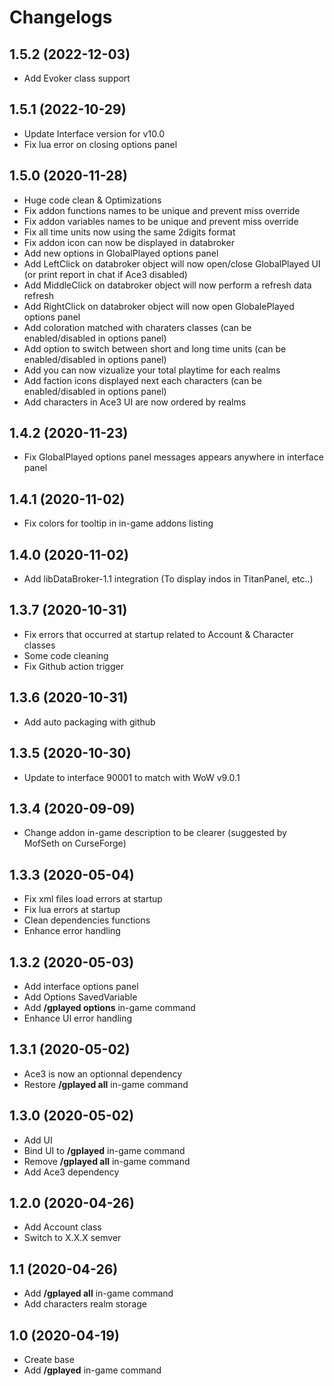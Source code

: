# Changelogs

## 1.5.2 (2022-12-03)

- Add Evoker class support

## 1.5.1 (2022-10-29)

- Update Interface version for v10.0
- Fix lua error on closing options panel 

## 1.5.0 (2020-11-28)

- Huge code clean & Optimizations
- Fix addon functions names to be unique and prevent miss override
- Fix addon variables names to be unique and prevent miss override
- Fix all time units now using the same 2digits format
- Fix addon icon can now be displayed in databroker
- Add new options in GlobalPlayed options panel
- Add LeftClick on databroker object will now open/close GlobalPlayed UI (or print report in chat if  Ace3 disabled)
- Add MiddleClick on databroker object will now perform a refresh data refresh
- Add RightClick on databroker object will now open GlobalePlayed options panel
- Add coloration matched with charaters classes (can be enabled/disabled in options panel)
- Add option to switch between short and long time units (can be enabled/disabled in options panel)
- Add you can now vizualize your total playtime for each realms
- Add faction icons displayed next each characters (can be enabled/disabled in options panel)
- Add characters in Ace3 UI are now ordered by realms

## 1.4.2 (2020-11-23)

- Fix GlobalPlayed options panel messages appears anywhere in interface panel

## 1.4.1 (2020-11-02)

- Fix colors for tooltip in in-game addons listing

## 1.4.0 (2020-11-02)

- Add libDataBroker-1.1 integration (To display indos in TitanPanel, etc..)

## 1.3.7 (2020-10-31)

- Fix errors that occurred at startup related to Account & Character classes
- Some code cleaning
- Fix Github action trigger

## 1.3.6 (2020-10-31)

- Add auto packaging with github

## 1.3.5 (2020-10-30)

- Update to interface 90001 to match with WoW v9.0.1

## 1.3.4 (2020-09-09)

- Change addon in-game description to be clearer (suggested by MofSeth on CurseForge)

## 1.3.3 (2020-05-04)

- Fix xml files load errors at startup
- Fix lua errors at startup
- Clean dependencies functions
- Enhance error handling

## 1.3.2 (2020-05-03)

- Add interface options panel
- Add Options SavedVariable
- Add **/gplayed options** in-game command
- Enhance UI error handling

## 1.3.1 (2020-05-02)

- Ace3 is now an optionnal dependency
- Restore **/gplayed all** in-game command 

## 1.3.0 (2020-05-02)

- Add UI 
- Bind UI to **/gplayed** in-game command
- Remove **/gplayed all** in-game command
- Add Ace3 dependency

## 1.2.0 (2020-04-26)

- Add Account class
- Switch to X.X.X semver

## 1.1 (2020-04-26)

- Add **/gplayed all** in-game command
- Add characters realm storage

## 1.0 (2020-04-19)

- Create base
- Add **/gplayed** in-game command